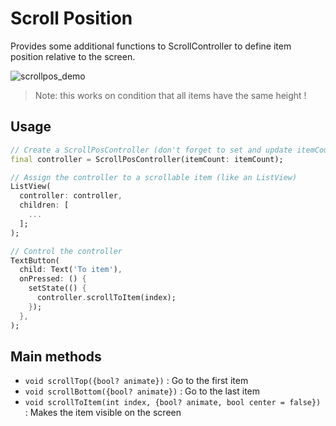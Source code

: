 # Scroll Position 

Provides some additional functions to ScrollController
to define item position relative to the screen.

![scrollpos_demo](https://user-images.githubusercontent.com/8223773/146646121-c7b702d4-e82e-4d95-b1b0-85377d7d3745.gif)

> Note: this works on condition that all items have the same height !

## Usage

```dart
// Create a ScrollPosController (don't forget to set and update itemCount !)
final controller = ScrollPosController(itemCount: itemCount);

// Assign the controller to a scrollable item (like an ListView)
ListView(
  controller: controller,
  children: [
    ...
  ];
);

// Control the controller
TextButton(
  child: Text('To item'),
  onPressed: () {
    setState(() {
      controller.scrollToItem(index);
    });
  },
);
```

## Main methods

- `void scrollTop({bool? animate})` : Go to the first item
- `void scrollBottom({bool? animate})` : Go to the last item
- `void scrollToItem(int index, {bool? animate, bool center = false})` : Makes the item visible on the screen 